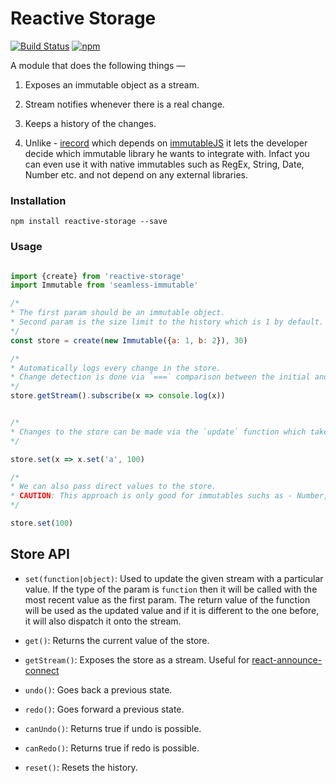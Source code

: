 # Reactive Storage 
[![Build Status](https://travis-ci.org/tusharmath/reactive-storage.svg?branch=master)](https://travis-ci.org/tusharmath/reactive-storage)
[![npm](https://img.shields.io/npm/v/reactive-storage.svg)](https://www.npmjs.com/package/reactive-storage)


A module that does the following things —

1. Exposes an immutable object as a stream.

2. Stream notifies whenever there is a real change.

3. Keeps a history of the changes.

4. Unlike - [irecord](https://github.com/ericelliott/irecord) which depends on [immutableJS](https://github.com/facebook/immutable-js) it lets the developer decide which immutable library he wants to integrate with. Infact you can even use it with native immutables such as RegEx, String, Date, Number etc. and not depend on any external libraries.

### Installation

```
npm install reactive-storage --save
```

### Usage

```javascript

import {create} from 'reactive-storage'
import Immutable from 'seamless-immutable'

/*
* The first param should be an immutable object.
* Second param is the size limit to the history which is 1 by default.
*/
const store = create(new Immutable({a: 1, b: 2}), 30)

/*
* Automatically logs every change in the store.
* Change detection is done via `===` comparison between the initial and the final store values.
*/
store.getStream().subscribe(x => console.log(x))


/*
* Changes to the store can be made via the `update` function which takes a `callback` as a param. The `callback` is called with the current value of the store. 
*/

store.set(x => x.set('a', 100)

/*
* We can also pass direct values to the store.
* CAUTION: This approach is only good for immutables suchs as - Number, Boolean, String etc. Use a library like ImmutableJS to work with complex data structures.
*/

store.set(100)

```

## Store API

- `set(function|object)`: Used to update the given stream with a particular value. If the type of the param is `function` then it will be called with the most recent value as the first param. The return value of the function will be used as the updated value and if it is different to the one before, it will also dispatch it onto the stream.

- `get()`: Returns the current value of the store.

- `getStream()`: Exposes the store as a stream. Useful for [react-announce-connect](https://travis-ci.org/tusharmath/react-announce-connect) 

- `undo()`: Goes back a previous state.

- `redo()`: Goes forward a previous state.

- `canUndo()`: Returns true if undo is possible.

- `canRedo()`: Returns true if redo is possible.

- `reset()`: Resets the history.
